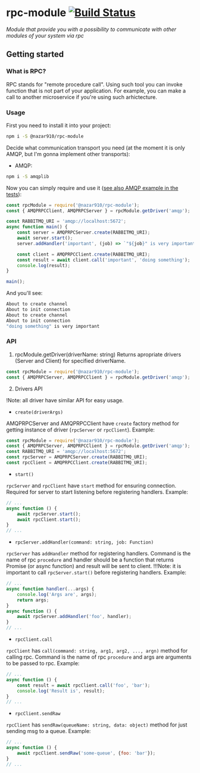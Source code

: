 # rpc-module [![Build Status](https://travis-ci.com/Nazar910/rpc-module.svg?branch=master)](https://travis-ci.com/Nazar910/rpc-module)
*Module that provide you with a possibility to communicate with other modules of your system via rpc*

## Getting started

### What is RPC?
RPC stands for "remote procedure call". Using such tool you can invoke function that is not part of your application. For example, you can make a call to another microservice if you're using such arhictecture.

### Usage
First you need to install it into your project:
```bash
npm i -S @nazar910/rpc-module
```
Decide what communication transport you need (at the moment it is only AMQP, but I'm gonna implement other transports):
- AMQP:
```bash
npm i -S amqplib
```


Now you can simply require and use it ([see also AMQP example in the tests](https://github.com/Nazar910/rpc-module/blob/master/test/integration/amqp.ispec.js)):
```javascript
const rpcModule = require('@nazar910/rpc-module');
const { AMQPRPCClient, AMQPRPCServer } = rpcModule.getDriver('amqp');

const RABBITMQ_URI = 'amqp://localhost:5672';
async function main() {
    const server = AMQPRPCServer.create(RABBITMQ_URI);
    await server.start();
    server.addHandler('important', (job) => `"${job}" is very important`);

    const client = AMQPRPCClient.create(RABBITMQ_URI);
    const result = await client.call('important', 'doing something');
    console.log(result);
}

main();

```
And you'll see:
```bash
About to create channel
About to init connection
About to create channel
About to init connection
"doing something" is very important
```

### API
1. rpcModule.getDriver(driverName: string)
Returns apropriate drivers (Server and Client) for specified driverName.
```javascript
const rpcModule = require('@nazar910/rpc-module');
const { AMQPRPCServer, AMQPRPCClient } = rpcModule.getDriver('amqp');
```
2. Drivers API

!Note: all driver have similar API for easy usage.

- `create(driverArgs)`

AMQPRPCServer and AMQPRPCClient have `create` factory method for getting instance of driver (`rpcServer` or `rpcClient`).
Example:
```javascript
const rpcModule = require('@nazar910/rpc-module');
const { AMQPRPCServer, AMQPRPCClient } = rpcModule.getDriver('amqp');
const RABBITMQ_URI = 'amqp://localhost:5672';
const rpcServer = AMQPRPCServer.create(RABBITMQ_URI);
const rpcClient = AMQPRPCClient.create(RABBITMQ_URI);
```

- `start()`

`rpcServer` and `rpcClient` have `start` method for ensuring connection. Required for server to start listening before registering handlers.
Example:
```javascript
// ...
async function () {
    await rpcServer.start();
    await rpcClient.start();
}
// ...
```
- `rpcServer.addHandler(command: string, job: Function)`

`rpcServer` has `addHandler` method for registering handlers.
Command is the name of rpc `procedure` and handler should be a function that returns Promise (or async function) and result will be sent to client.
!!!Note: it is important to call `rpcServer.start()` before registering handlers.
Example:
```javascript
// ...
async function handler(...args) {
    console.log('Args are', args);
    return args;
}
async function () {
    await rpcServer.addHandler('foo', handler);
}
// ...
```
- `rpcClient.call`

`rpcClient` has `call(command: string, arg1, arg2, ..., argn)` method for calling rpc.
Command is the name of rpc `procedure` and args are arguments to be passed to rpc.
Example:
```javascript
// ...
async function () {
    const result = await rpcClient.call('foo', 'bar');
    console.log('Result is', result);
}
// ...
```

- `rpcClient.sendRaw`

`rpcClient` has `sendRaw(queueName: string, data: object)` method for just sending msg to a queue.
Example:
```javascript
// ...
async function () {
    await rpcClient.sendRaw('some-queue', {foo: 'bar'});
}
// ...
```
